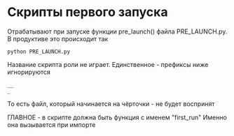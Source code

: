 # Скрипты первого запуска

Отрабатывают при запуске функции pre_launch() файла PRE_LAUNCH.py.
В продуктиве это происходит так

```
python PRE_LAUNCH.py
```

Название скрипта роли не играет. Единственное - префиксы ниже игнорируются 

```
__
_
```

То есть файл, который начинается на чёрточки - не будет воспринят

ГЛАВНОЕ - в скрипте должна быть функция с именем "first_run"
Именно она вызывается при импорте
